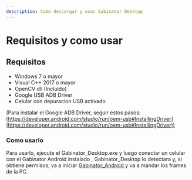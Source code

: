 ```yaml
---
description: Como descargar y usar Gabinator Desktop
---
```


# Requisitos y como usar

## Requisitos

* Windows 7 o mayor
* Visual C++ 2017 o mayor
* OpenCV dll (Incluido)
* Google USB ADB Driver
* Celular con depuracion USB activado

(Para instalar el Google ADB Driver, seguir estos pasos: [https://developer.android.com/studio/run/oem-usb#InstallingDriver](https://developer.android.com/studio/run/oem-usb#InstallingDriver))



### Como usarlo

Para usarlo, ejecute el Gabinator\_Desktop.exe y luego conectar un celular con el Gabinator Android instalado , Gabinator\_Desktop lo detectara y, si obtiene permisos, va a iniciar [Gabinator\_Android ](../gabinator-android/)y  va a mandar los frames de la PC.
